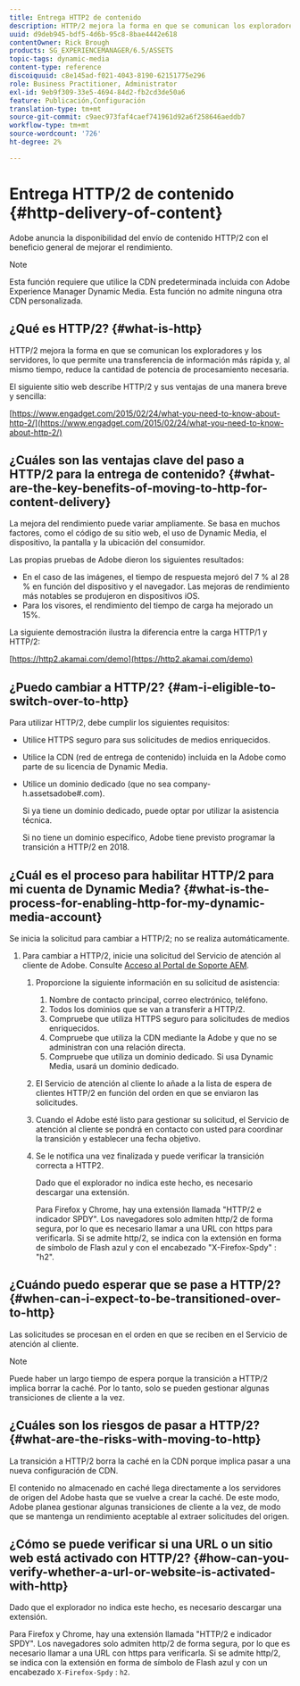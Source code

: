 ```yaml
---
title: Entrega HTTP2 de contenido
description: HTTP/2 mejora la forma en que se comunican los exploradores y los servidores, lo que permite una transferencia de información más rápida y, al mismo tiempo, reduce la cantidad de potencia de procesamiento necesaria.
uuid: d9deb945-bdf5-4d6b-95c8-8bae4442e618
contentOwner: Rick Brough
products: SG_EXPERIENCEMANAGER/6.5/ASSETS
topic-tags: dynamic-media
content-type: reference
discoiquuid: c8e145ad-f021-4043-8190-62151775e296
role: Business Practitioner, Administrator
exl-id: 9eb9f309-33e5-4694-84d2-fb2cd3de50a6
feature: Publicación,Configuración
translation-type: tm+mt
source-git-commit: c9aec973faf4caef741961d92a6f258646aeddb7
workflow-type: tm+mt
source-wordcount: '726'
ht-degree: 2%

---
```


# Entrega HTTP/2 de contenido {#http-delivery-of-content}

Adobe anuncia la disponibilidad del envío de contenido HTTP/2 con el beneficio general de mejorar el rendimiento.

>[!NOTE]
>
>Esta función requiere que utilice la CDN predeterminada incluida con Adobe Experience Manager Dynamic Media. Esta función no admite ninguna otra CDN personalizada.

## ¿Qué es HTTP/2? {#what-is-http}

HTTP/2 mejora la forma en que se comunican los exploradores y los servidores, lo que permite una transferencia de información más rápida y, al mismo tiempo, reduce la cantidad de potencia de procesamiento necesaria.

El siguiente sitio web describe HTTP/2 y sus ventajas de una manera breve y sencilla:

[https://www.engadget.com/2015/02/24/what-you-need-to-know-about-http-2/](https://www.engadget.com/2015/02/24/what-you-need-to-know-about-http-2/)

## ¿Cuáles son las ventajas clave del paso a HTTP/2 para la entrega de contenido? {#what-are-the-key-benefits-of-moving-to-http-for-content-delivery}

La mejora del rendimiento puede variar ampliamente. Se basa en muchos factores, como el código de su sitio web, el uso de Dynamic Media, el dispositivo, la pantalla y la ubicación del consumidor.

Las propias pruebas de Adobe dieron los siguientes resultados:

* En el caso de las imágenes, el tiempo de respuesta mejoró del 7 % al 28 % en función del dispositivo y el navegador. Las mejoras de rendimiento más notables se produjeron en dispositivos iOS.
* Para los visores, el rendimiento del tiempo de carga ha mejorado un 15%.

La siguiente demostración ilustra la diferencia entre la carga HTTP/1 y HTTP/2:

[https://http2.akamai.com/demo](https://http2.akamai.com/demo)

## ¿Puedo cambiar a HTTP/2? {#am-i-eligible-to-switch-over-to-http}

Para utilizar HTTP/2, debe cumplir los siguientes requisitos:

* Utilice HTTPS seguro para sus solicitudes de medios enriquecidos.
* Utilice la CDN (red de entrega de contenido) incluida en la Adobe como parte de su licencia de Dynamic Media.
* Utilice un dominio dedicado (que no sea company-h.assetsadobe#.com).

   Si ya tiene un dominio dedicado, puede optar por utilizar la asistencia técnica.

   Si no tiene un dominio específico, Adobe tiene previsto programar la transición a HTTP/2 en 2018.

## ¿Cuál es el proceso para habilitar HTTP/2 para mi cuenta de Dynamic Media? {#what-is-the-process-for-enabling-http-for-my-dynamic-media-account}

Se inicia la solicitud para cambiar a HTTP/2; no se realiza automáticamente.

1. Para cambiar a HTTP/2, inicie una solicitud del Servicio de atención al cliente de Adobe. Consulte [Acceso al Portal de Soporte AEM](https://helpx.adobe.com/experience-manager/kb/accessing-aem-support-portal.html).

   1. Proporcione la siguiente información en su solicitud de asistencia:

      1. Nombre de contacto principal, correo electrónico, teléfono.
      1. Todos los dominios que se van a transferir a HTTP/2.
      1. Compruebe que utiliza HTTPS seguro para solicitudes de medios enriquecidos.
      1. Compruebe que utiliza la CDN mediante la Adobe y que no se administran con una relación directa.
      1. Compruebe que utiliza un dominio dedicado. Si usa Dynamic Media, usará un dominio dedicado.
   1. El Servicio de atención al cliente lo añade a la lista de espera de clientes HTTP/2 en función del orden en que se enviaron las solicitudes.
   1. Cuando el Adobe esté listo para gestionar su solicitud, el Servicio de atención al cliente se pondrá en contacto con usted para coordinar la transición y establecer una fecha objetivo.
   1. Se le notifica una vez finalizada y puede verificar la transición correcta a HTTP2.

      Dado que el explorador no indica este hecho, es necesario descargar una extensión.

      Para Firefox y Chrome, hay una extensión llamada &quot;HTTP/2 e indicador SPDY&quot;. Los navegadores solo admiten http/2 de forma segura, por lo que es necesario llamar a una URL con https para verificarla. Si se admite http/2, se indica con la extensión en forma de símbolo de Flash azul y con el encabezado &quot;X-Firefox-Spdy&quot; : &quot;h2&quot;.


## ¿Cuándo puedo esperar que se pase a HTTP/2? {#when-can-i-expect-to-be-transitioned-over-to-http}

Las solicitudes se procesan en el orden en que se reciben en el Servicio de atención al cliente.

>[!NOTE]
>
>Puede haber un largo tiempo de espera porque la transición a HTTP/2 implica borrar la caché. Por lo tanto, solo se pueden gestionar algunas transiciones de cliente a la vez.

## ¿Cuáles son los riesgos de pasar a HTTP/2? {#what-are-the-risks-with-moving-to-http}

La transición a HTTP/2 borra la caché en la CDN porque implica pasar a una nueva configuración de CDN.

El contenido no almacenado en caché llega directamente a los servidores de origen del Adobe hasta que se vuelve a crear la caché. De este modo, Adobe planea gestionar algunas transiciones de cliente a la vez, de modo que se mantenga un rendimiento aceptable al extraer solicitudes del origen.

## ¿Cómo se puede verificar si una URL o un sitio web está activado con HTTP/2? {#how-can-you-verify-whether-a-url-or-website-is-activated-with-http}

Dado que el explorador no indica este hecho, es necesario descargar una extensión.

Para Firefox y Chrome, hay una extensión llamada &quot;HTTP/2 e indicador SPDY&quot;. Los navegadores solo admiten http/2 de forma segura, por lo que es necesario llamar a una URL con https para verificarla. Si se admite http/2, se indica con la extensión en forma de símbolo de Flash azul y con un encabezado `X-Firefox-Spdy` : `h2`.
